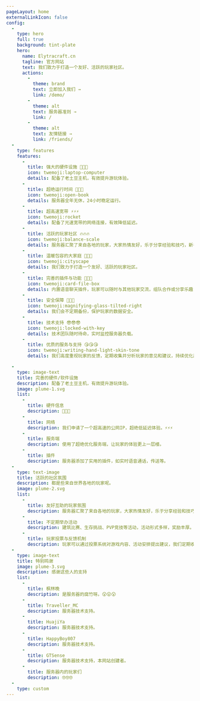 ```yaml
---
pageLayout: home
externalLinkIcon: false
config:
  -
    type: hero
    full: true
    background: tint-plate
    hero:
      name: Elytracraft.cn
      tagline: 官方网站
      text: 我们致力于打造一个友好、活跃的玩家社区。
      actions:
        -
          theme: brand
          text: 立即加入我们 →
          link: /demo/
        -
          theme: alt
          text: 服务器准则 →
          link: /
        -
          theme: alt
          text: 友情链接 →
          link: /friends/ 
  -
    type: features
    features:
      -
        title: 强大的硬件设施 💪💪💪
        icon: twemoji:laptop-computer
        details: 配备了老土豆主机，有效提升游玩体验。
      -
        title: 超绝运行时间 🤑🤑🤑
        icon: twemoji:open-book
        details: 服务器全年无休，24小时稳定运行。
      -
        title: 超高速宽带 ⚡⚡⚡
        icon: twemoji:rocket
        details: 配备了光速宽带的网络连接，有效降低延迟。
      -
        title: 活跃的玩家社区 🔥🔥🔥
        icon: twemoji:balance-scale
        details: 服务器汇聚了来自各地的玩家，大家热情友好，乐于分享经验和技巧，新手玩家可以快速融入。
      -
        title: 温暖包容的大家庭 🤗🤗🤗
        icon: twemoji:cityscape
        details: 我们致力于打造一个友好、活跃的玩家社区。
      -
        title: 完善的插件与功能 🧩🧩🧩
        icon: twemoji:card-file-box
        details: 内置语音聊天插件，玩家可以随时与其他玩家交流，组队合作或分享乐趣，增进互动。
      -
        title: 安全保障 📁📁📁
        icon: twemoji:magnifying-glass-tilted-right
        details: 我们会不定期备份，保护玩家的数据安全。
      -
        title: 技术支持 😎😎😎
        icon: twemoji:locked-with-key
        details: 技术团队随时待命，实时监控服务器负载。
      -
        title: 优质的服务与支持 😘😘😘
        icon: twemoji:writing-hand-light-skin-tone
        details: 我们高度重视玩家的反馈，定期收集并分析玩家的意见和建议，持续优化服务器性能和游戏内容，让玩家感受到被尊重和重视。

  -
    type: image-text
    title: 完善的硬件/软件设施
    description: 配备了老土豆主机，有效提升游玩体验。
    image: plume-1.svg
    list:
      -
        title: 硬件信息
        description: 🥔🥔🥔
      -
        title: 网络
        description: 我们申请了一个超高速的公网IP，超绝低延迟体验。⚡⚡⚡
      -
        title: 服务端
        description: 使用了超绝优化服务端，让玩家的体验更上一层楼。
      -
        title: 插件
        description: 服务器添加了实用的插件，如实时语音通话，传送等。
  -
    type: text-image
    title: 活跃的社区氛围
    description: 都是些来自世界各地的玩家呢。
    image: plume-2.svg
    list:
      -
        title: 友好互助的玩家氛围
        description: 服务器汇聚了来自各地的玩家，大家热情友好，乐于分享经验和技巧，新手玩家可以快速融入。
      -
        title: 不定期举办活动
        description: 建筑比赛、生存挑战、PVP竞技等活动，活动形式多样，奖励丰厚。
      -
        title: 玩家投票与反馈机制
        description: 玩家可以通过投票系统对游戏内容、活动安排提出建议，我们定期收集反馈并优化服务器。
  -
    type: image-text
    title: 特别鸣谢
    image: plume-3.svg
    description: 感谢这些人的支持
    list:
      -
        title: 枫林晚
        description: 是服务器的腐竹呀。😲😲😲
      -
        title: Traveller_MC
        description: 服务器技术支持。
      -
        title: HuajiYa
        description: 服务器技术支持。
      -
        title: HappyBoy807
        description: 服务器技术支持。
      -
        title: GTSense
        description: 服务器技术支持，本网站创建者。
      -
        title: 服务器内的玩家们
        description: 🤓🤓🤓
  -
    type: custom
---
```

